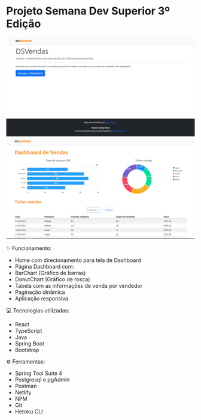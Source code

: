 # Projeto Semana Dev Superior 3º Edição

![image](index.PNG)
![image](dashboard.PNG)

✨ Funcionamento:
- Home com direcionamento para tela de Dashboard
- Página Dashboard com:
- BarChart (Gráfico de barras)
- DonutChart (Gráfico de rosca)
- Tabela com as informações de venda por vendedor
- Paginação dinâmica
- Aplicação responsiva

💻 Tecnologias utilizadas:
- React
- TypeScript
- Java
- Spring Boot
- Bootstrap

⚙️ Ferramentas:
- Spring Tool Suite 4
- Postgresql e pgAdmin
- Postman
- Netlify
- NPM
- Git
- Heroku CLI

